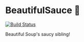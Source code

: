 # BeautifulSauce :spaghetti:
[![Build Status](https://api.travis-ci.com/nateraw/BeautifulSauce.svg?branch=master)](https://travis-ci.com/nateraw/BeautifulSauce)

Beautiful Soup's saucy sibling!
